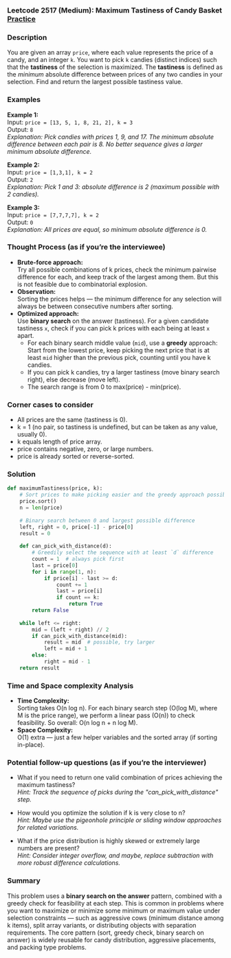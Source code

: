### Leetcode 2517 (Medium): Maximum Tastiness of Candy Basket [Practice](https://leetcode.com/problems/maximum-tastiness-of-candy-basket)

### Description  
You are given an array `price`, where each value represents the price of a candy, and an integer `k`. You want to pick `k` candies (distinct indices) such that the **tastiness** of the selection is maximized. The **tastiness** is defined as the *minimum* absolute difference between prices of any two candies in your selection. Find and return the largest possible tastiness value.

### Examples  

**Example 1:**  
Input: `price = [13, 5, 1, 8, 21, 2], k = 3`  
Output: `8`  
*Explanation: Pick candies with prices 1, 9, and 17. The minimum absolute difference between each pair is 8. No better sequence gives a larger minimum absolute difference.*

**Example 2:**  
Input: `price = [1,3,1], k = 2`  
Output: `2`  
*Explanation: Pick 1 and 3: absolute difference is 2 (maximum possible with 2 candies).*

**Example 3:**  
Input: `price = [7,7,7,7], k = 2`  
Output: `0`  
*Explanation: All prices are equal, so minimum absolute difference is 0.*

### Thought Process (as if you’re the interviewee)  
- **Brute-force approach:**  
  Try all possible combinations of k prices, check the minimum pairwise difference for each, and keep track of the largest among them. But this is not feasible due to combinatorial explosion.
- **Observation:**  
  Sorting the prices helps — the minimum difference for any selection will always be between consecutive numbers after sorting.
- **Optimized approach:**  
  Use **binary search** on the answer (tastiness). For a given candidate tastiness `x`, check if you can pick k prices with each being at least `x` apart.  
  - For each binary search middle value (`mid`), use a **greedy** approach: Start from the lowest price, keep picking the next price that is at least `mid` higher than the previous pick, counting until you have k candies.  
  - If you can pick k candies, try a larger tastiness (move binary search right), else decrease (move left).  
  - The search range is from 0 to max(price) - min(price).

### Corner cases to consider  
- All prices are the same (tastiness is 0).
- k = 1 (no pair, so tastiness is undefined, but can be taken as any value, usually 0).
- k equals length of price array.
- price contains negative, zero, or large numbers.
- price is already sorted or reverse-sorted.

### Solution

```python
def maximumTastiness(price, k):
    # Sort prices to make picking easier and the greedy approach possible
    price.sort()
    n = len(price)
    
    # Binary search between 0 and largest possible difference
    left, right = 0, price[-1] - price[0]
    result = 0
    
    def can_pick_with_distance(d):
        # Greedily select the sequence with at least `d` difference
        count = 1  # always pick first
        last = price[0]
        for i in range(1, n):
            if price[i] - last >= d:
                count += 1
                last = price[i]
                if count == k:
                    return True
        return False
    
    while left <= right:
        mid = (left + right) // 2
        if can_pick_with_distance(mid):
            result = mid  # possible, try larger
            left = mid + 1
        else:
            right = mid - 1
    return result
```

### Time and Space complexity Analysis  

- **Time Complexity:**  
  Sorting takes O(n log n). For each binary search step (O(log M), where M is the price range), we perform a linear pass (O(n)) to check feasibility. So overall: O(n log n + n log M).
- **Space Complexity:**  
  O(1) extra — just a few helper variables and the sorted array (if sorting in-place).

### Potential follow-up questions (as if you’re the interviewer)  

- What if you need to return one valid combination of prices achieving the maximum tastiness?  
  *Hint: Track the sequence of picks during the "can_pick_with_distance" step.*

- How would you optimize the solution if k is very close to n?  
  *Hint: Maybe use the pigeonhole principle or sliding window approaches for related variations.*

- What if the price distribution is highly skewed or extremely large numbers are present?  
  *Hint: Consider integer overflow, and maybe, replace subtraction with more robust difference calculations.*

### Summary
This problem uses a **binary search on the answer** pattern, combined with a greedy check for feasibility at each step. This is common in problems where you want to maximize or minimize some minimum or maximum value under selection constraints — such as aggressive cows (minimum distance among k items), split array variants, or distributing objects with separation requirements. The core pattern (sort, greedy check, binary search on answer) is widely reusable for candy distribution, aggressive placements, and packing type problems.